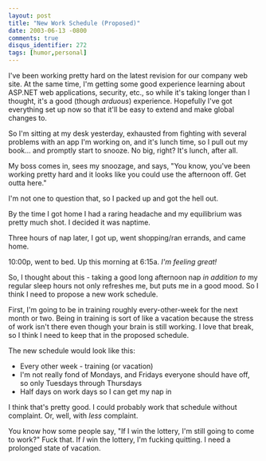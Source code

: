 ```yaml
---
layout: post
title: "New Work Schedule (Proposed)"
date: 2003-06-13 -0800
comments: true
disqus_identifier: 272
tags: [humor,personal]
---
```

I've been working pretty hard on the latest revision for our company web
site. At the same time, I'm getting some good experience learning about
ASP.NET web applications, security, etc., so while it's taking longer
than I thought, it's a good (though *arduous*) experience. Hopefully
I've got everything set up now so that it'll be easy to extend and make
global changes to.

 So I'm sitting at my desk yesterday, exhausted from fighting with
several problems with an app I'm working on, and it's lunch time, so I
pull out my book... and promptly start to snooze. No big, right? It's
lunch, after all.

 My boss comes in, sees my snoozage, and says, "You know, you've been
working pretty hard and it looks like you could use the afternoon off.
Get outta here."

 I'm not one to question that, so I packed up and got the hell out.

 By the time I got home I had a raring headache and my equilibrium was
pretty much shot. I decided it was naptime.

 Three hours of nap later, I got up, went shopping/ran errands, and came
home.

 10:00p, went to bed. Up this morning at 6:15a. *I'm feeling great!*

 So, I thought about this - taking a good long afternoon nap *in
addition to* my regular sleep hours not only refreshes me, but puts me
in a good mood. So I think I need to propose a new work schedule.

 First, I'm going to be in training roughly every-other-week for the
next month or two. Being in training is sort of like a vacation because
the stress of work isn't there even though your brain is still working.
I love that break, so I think I need to keep that in the proposed
schedule.

 The new schedule would look like this:

- Every other week - training (or vacation)
- I'm not really fond of Mondays, and Fridays everyone should have
    off, so only Tuesdays through Thursdays
- Half days on work days so I can get my nap in

I think that's pretty good. I could probably work that schedule without
complaint. Or, well, with *less* complaint.

 You know how some people say, "If I win the lottery, I'm still going to
come to work?" Fuck that. If *I* win the lottery, I'm fucking quitting.
I need a prolonged state of vacation.
